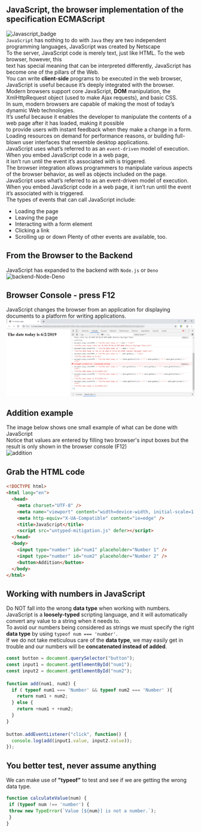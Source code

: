## JavaScript, the browser implementation of the specification ECMAScript
![Javascript_badge](https://github.com/danielurra/javascript/assets/51704179/8e7091d2-ef91-4762-878c-420ab4cd67b4)<br>
`JavaScript` has nothing to do with `Java` they are two independent programming languages, JavaScript was created by Netscape<br>
To the server, JavaScript code is merely text, just like HTML. To the web browser, however, this<br>
text has special meaning that can be interpreted differently, JavaScript has become one of the pillars of the Web.<br>
You can write **client-side** programs to be executed in the web browser, JavaScript is useful because it’s deeply integrated with the browser.<br>
Modern browsers support core JavaScript, **DOM** manipulation, the XmlHttpRequest object (used to make Ajax requests), and basic CSS. <br>
In sum, modern browsers are capable of making the most of today’s dynamic Web technologies. <br>
It’s useful because it enables the developer to manipulate the contents of a web page after it has loaded, making it possible<br>
 to provide users with instant feedback when they make a change in a form.<br>
Loading resources on demand for performance reasons, or building full-blown user interfaces that resemble desktop applications.<br>
JavaScript uses what’s referred to as an `event-driven` model of execution. When you embed JavaScript code in a web page, <br>
it isn’t run until the event it’s associated with is triggered.<br>
The browser integration allows programmers to manipulate various aspects of the browser behavior, as well as objects included on the page.<br>
JavaScript uses what’s referred to as an event-driven model of execution. <br>
When you embed JavaScript code in a web page, it isn’t run until the event it’s associated with is triggered.<br>
The types of events that can call JavaScript include:<br>
* Loading the page
* Leaving the page
* Interacting with a form element
* Clicking a link
* Scrolling up or down
Plenty of other events are available, too.<br>
## From the Browser to the Backend
JavaScript has expanded to the backend with `Node.js` or `Deno`<br>
![backend-Node-Deno](https://github.com/danielurra/javascript/assets/51704179/dee36d49-3348-4125-a491-7bd0beae2a78)<br>

## Browser Console - press F12
JavaScript changes the browser from an application for displaying documents to a platform for writing applications.<br>
<img src="images/javascript-and-browser-console.png" alt="" width="900px"><br>
## Addition example
The image below shows one small example of what can be done with JavaScript<br>
Notice that values are entered by filling two browser's input boxes but the result is only shown in the browser console (F12)<br>
![addition](https://github.com/danielurra/javascript/assets/51704179/62264941-ee3e-4fe4-8db0-659228b1b385)<br>

## Grab the HTML code
```html
<!DOCTYPE html>
<html lang="en">
  <head>
    <meta charset="UTF-8" />
    <meta name="viewport" content="width=device-width, initial-scale=1.0" />
    <meta http-equiv="X-UA-Compatible" content="ie=edge" />
    <title>JavaScript</title>
    <script src="untyped-mitigation.js" defer></script>
  </head>
  <body>
    <input type="number" id="num1" placeholder="Number 1" />
    <input type="number" id="num2" placeholder="Number 2" />
    <button>Addition</button>
  </body>
</html>
```
## Working with numbers in JavaScript 
Do NOT fall into the wrong **data type** when working with numbers.<br>
JavaScript is a **loosely-typed** scripting language, and it will automatically convert any value to a string when it needs to.<br>
To avoid our numbers being considered as strings we must specify the right **data type** by using `typeof num === 'number'`.<br>
If we do not take meticulous care of the **data type**, we may easily get in trouble and our numbers will be **concatenated instead of added**.<br>
```javascript
const button = document.querySelector("button");
const input1 = document.getElementById("num1");
const input2 = document.getElementById("num2");

function add(num1, num2) {
  if ( typeof num1 === 'Number' && typeof num2 === 'Number' ){
    return num1 + num2;
  } else {
    return +num1 + +num2;
  }
}

button.addEventListener("click", function() {
  console.log(add(input1.value, input2.value));
});
```
## You better test, never assume anything
We can make use of **"typeof"** to test and see if we are getting the wrong data type.<br>
```javascript
function calculateValue(num) {
 if (typeof num !== 'number') {
 throw new TypeError(`Value [${num}] is not a number.`);
 }
}
```
